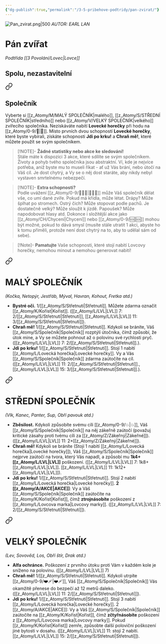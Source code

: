 ```yaml
---
{"dg-publish":true,"permalink":"/3-5-pribehove-podtridy/pan-zvirat/"}
---
```


![Pan_zvirat.png|500](/img/user/z_img/Pan_zvirat.png)
*AUTOR: EARL LAN*
# Pán zvířat
*Podtřída [[3 Povolání/Lovec\|Lovce]]*
## **Spolu, nezastavitelní**

<div class="transclusion internal-embed is-loaded"><a class="markdown-embed-link" href="/z-atomy/s/spolecnik/" aria-label="Open link"><svg xmlns="http://www.w3.org/2000/svg" width="24" height="24" viewBox="0 0 24 24" fill="none" stroke="currentColor" stroke-width="2" stroke-linecap="round" stroke-linejoin="round" class="svg-icon lucide-link"><path d="M10 13a5 5 0 0 0 7.54.54l3-3a5 5 0 0 0-7.07-7.07l-1.72 1.71"></path><path d="M14 11a5 5 0 0 0-7.54-.54l-3 3a5 5 0 0 0 7.07 7.07l1.71-1.71"></path></svg></a><div class="markdown-embed">




## Společník
Vyberte si [[z_Atomy/M/MALÝ SPOLEČNÍK\|malého]], [[z_Atomy/S/STŘEDNÍ SPOLEČNÍK\|středního]]  nebo [[z_Atomy/V/VELKÝ SPOLEČNÍK\|velkého]] zvířecího společníka. Nezískáváte nabití **Lovecké horečky** při hodu na [[z_Atomy/0-9/🏁\|🏁]]. Místo prvních dvou schopností **Lovecké horečky**, které byste vybírali, získáte schopnosti **Jdi po krku!** a **Chraň mě!**, které můžete použít se svým společníkem.

>[!NOTE]- **Žádné statistiky nebo akce ke sledování!**  
>Stále máte k dispozici 3 akce, které sdílíte se svým společníkem. Životy a pohyb tvého společníka jsou abstraktní. Ví, kde je nejvíce potřeba, aniž byste mu to museli říkat - ať už Vás brání, nebo útočí na Váš cíl. Je dost chytrý, a Vy se o něj dost staráte, aby nikdy nebyl vystaven smrtelnému nebezpečí.

>[!NOTE]- **Extra schopnosti?**  
>Podle uvážení [[z_Atomy/0-9/🧙🏼‍♂️\|🧙🏼‍♂️]] může Váš společník dělat vše, co umí dané zvíře. Pokud má křídla, může létat. Drápy? Může šplhat po stromech. Ostrý čich? Může stopovat podle pachů. Je dostatečně velký? Může sloužit k jízdě. Papoušek? Může napodobovat hlasy atd. Dokonce i složitější akce jako [[z_Atomy/CH/Chycení\|Chycení]] nebo [[z_Atomy/0-9/🆘\|🆘]] mohou být možné, pokud to dává smysl (musíte stále utratit 1 akci, abyste ho k tomu přiměli, protože není dost chytrý na to, aby to udělal sám od sebe).

</div></div>


>[!Note]- **Pamatujte**
>Vaše schopnosti, které stojí nabití Lovcovy horečky, nemohou minout a nemohou generovat nabití!


<div class="transclusion internal-embed is-loaded"><a class="markdown-embed-link" href="/z-atomy/m/maly-spolecnik/" aria-label="Open link"><svg xmlns="http://www.w3.org/2000/svg" width="24" height="24" viewBox="0 0 24 24" fill="none" stroke="currentColor" stroke-width="2" stroke-linecap="round" stroke-linejoin="round" class="svg-icon lucide-link"><path d="M10 13a5 5 0 0 0 7.54.54l3-3a5 5 0 0 0-7.07-7.07l-1.72 1.71"></path><path d="M14 11a5 5 0 0 0-7.54-.54l-3 3a5 5 0 0 0 7.07 7.07l1.71-1.71"></path></svg></a><div class="markdown-embed">




# MALÝ SPOLEČNÍK 
*(Kočka, Netopýr, Jestřáb, Mýval, Havran, Kohout, Fretka atd.)*
- **Bystré oči.** 1/[[z_Atomy/S/Střetnutí\|Střetnutí]]. Můžete zdarma označit [[z_Atomy/K/Kořist\|Kořist]]. ([[z_Atomy/L/LVL\|LVL]] 7: 2/[[z_Atomy/S/Střetnutí\|Střetnutí]], [[z_Atomy/L/LVL\|LVL]] 11: 3/[[z_Atomy/S/Střetnutí\|Střetnutí]]).
- **Chraň mě!** 1/[[z_Atomy/S/Střetnutí\|Střetnutí]]. Kdykoli se bráníte, Váš [[z_Atomy/S/Společník\|Společník]] rozptýlí útočníka, čímž způsobí, že útok mine, a Vy se můžete pohnout až o polovinu své rychlosti pryč. ([[z_Atomy/L/LVL\|LVL]] 7: 2/[[z_Atomy/S/Střetnutí\|Střetnutí]].).
- **Jdi po krku!** 1/[[z_Atomy/S/Střetnutí\|Střetnutí]]. Stojí 1 nabití [[z_Atomy/L/Lovecká horečka\|Lovecké horečky]]. Vy a Vás [[z_Atomy/S/Společník\|Společník]] zdarma zaútočíte na cíl. ([[z_Atomy/L/LVL\|LVL]] 11: 2/[[z_Atomy/S/Střetnutí\|Střetnutí]]., [[z_Atomy/L/LVL\|LVL]] 15: 3/[[z_Atomy/S/Střetnutí\|Střetnutí]].).

</div></div>


<div class="transclusion internal-embed is-loaded"><a class="markdown-embed-link" href="/z-atomy/s/stredni-spolecnik/" aria-label="Open link"><svg xmlns="http://www.w3.org/2000/svg" width="24" height="24" viewBox="0 0 24 24" fill="none" stroke="currentColor" stroke-width="2" stroke-linecap="round" stroke-linejoin="round" class="svg-icon lucide-link"><path d="M10 13a5 5 0 0 0 7.54.54l3-3a5 5 0 0 0-7.07-7.07l-1.72 1.71"></path><path d="M14 11a5 5 0 0 0-7.54-.54l-3 3a5 5 0 0 0 7.07 7.07l1.71-1.71"></path></svg></a><div class="markdown-embed">




# STŘEDNÍ SPOLEČNÍK 
*(Vlk, Kanec, Panter, Sup, Obří pavouk atd.)*
- **Zběsilost.** Kdykoli způsobíte svému cíli [[z_Atomy/0-9/💥\|💥]], Váš [[z_Atomy/S/Společník\|Společník]] na něj zákeřně zaútočí (považuj kritické zásahy proti tvému cíli za [[z_Atomy/Z/Zákeřný\|Zákeřné]]). ([[z_Atomy/L/LVL\|LVL]] 11: 2×[[z_Atomy/Z/Zákeřný\|Zákeřné]]).
- **Chraň mě!** Kdykoli se bráníte (Stojí 1 nabití [[z_Atomy/L/Lovecká horečka\|Lovecké horečky]]), Váš [[z_Atomy/S/Společník\|Společník]] nejprve zaútočí na tvora, který Vás napadl, a způsobí mu **1k4+[[z_Atomy/L/LVL\|LVL]]** poškození. ([[z_Atomy/L/LVL\|LVL]] 7: 1k8+[[z_Atomy/L/LVL\|LVL]]. [[z_Atomy/L/LVL\|LVL]] 11: 1k12+[[z_Atomy/L/LVL\|LVL]]).
- **Jdi po krku!** 1/[[z_Atomy/S/Střetnutí\|Střetnutí]]. Stojí 2 nabití [[z_Atomy/L/Lovecká horečka\|Lovecké horečky]]. **2 [[z_Atomy/A/AKCE\|AKCE]]**: Vy a Váš [[z_Atomy/S/Společník\|Společník]] zaútočíte na [[z_Atomy/K/Kořist\|Kořist]], čímž **ztrojnásobíte** poškození z [[z_Atomy/L/Lovcova marka\|Lovcovy marky]]. ([[z_Atomy/L/LVL\|LVL]] 7: 2/[[z_Atomy/S/Střetnutí\|Střetnutí]]).

</div></div>


<div class="transclusion internal-embed is-loaded"><a class="markdown-embed-link" href="/z-atomy/v/velky-spolecnik/" aria-label="Open link"><svg xmlns="http://www.w3.org/2000/svg" width="24" height="24" viewBox="0 0 24 24" fill="none" stroke="currentColor" stroke-width="2" stroke-linecap="round" stroke-linejoin="round" class="svg-icon lucide-link"><path d="M10 13a5 5 0 0 0 7.54.54l3-3a5 5 0 0 0-7.07-7.07l-1.72 1.71"></path><path d="M14 11a5 5 0 0 0-7.54-.54l-3 3a5 5 0 0 0 7.07 7.07l1.71-1.71"></path></svg></a><div class="markdown-embed">




# VELKÝ SPOLEČNÍK 
*(Lev, Sovověd, Los, Obří štír, Drak atd.)*
- **Alfa ochránce.** Poškození z prvního útoku proti Vám v každém kole je sníženo na polovinu. ([[z_Atomy/L/LVL\|LVL]] 7)
- **Chraň mě!** 1/[[z_Atomy/S/Střetnutí\|Střetnutí]]. Kdykoli utrpíte [[z_Atomy/0-9/❤️‍🩹\|❤️‍🩹]], Váš [[z_Atomy/S/Společník\|Společník]] Vás okamžitě přenese do bezpečí až 12 metrů daleko. ([[z_Atomy/L/LVL\|LVL]] 11: 2/[[z_Atomy/S/Střetnutí\|Střetnutí]]).
- **Jdi po krku!** 1/[[z_Atomy/S/Střetnutí\|Střetnutí]]. Stojí 3 nabití [[z_Atomy/L/Lovecká horečka\|Lovecké horečky]]. 2 [[z_Atomy/A/AKCE\|AKCE]]: Vy a Váš [[z_Atomy/S/Společník\|Společník]] zaútočíte na [[z_Atomy/K/Kořist\|Kořist]], čímž **zčtyřnásobíte** poškození z [[z_Atomy/L/Lovcova marka\|Lovcovy marky]]. Pokud [[z_Atomy/K/Kořist\|Kořist]] zemře, způsobte další poloviční poškození jiné bytosti v dosahu. ([[z_Atomy/L/LVL\|LVL]] 11: stojí 2 nabití. [[z_Atomy/L/LVL\|LVL]] 15: 2/[[z_Atomy/S/Střetnutí\|Střetnutí]]).

</div></div>

